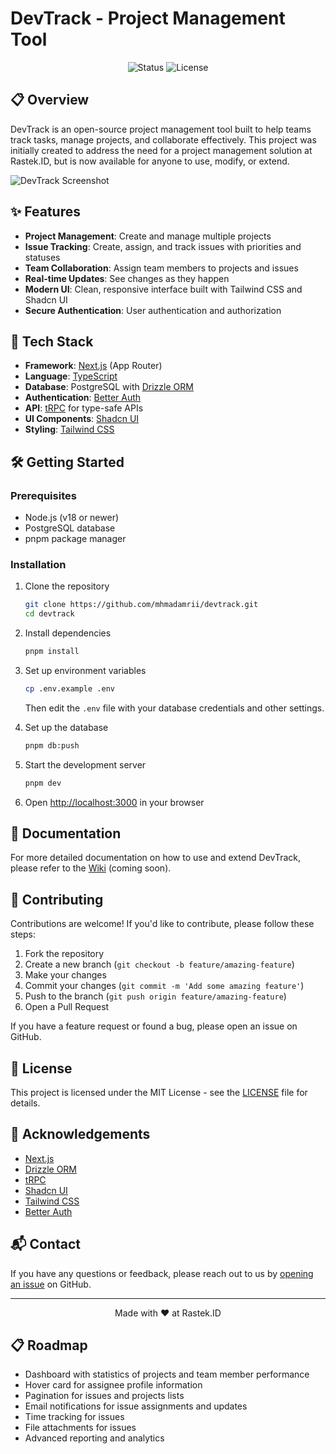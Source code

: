 # DevTrack - Project Management Tool

<p align="center">
  <img src="https://img.shields.io/badge/status-active-success.svg" alt="Status">
  <img src="https://img.shields.io/badge/license-MIT-blue.svg" alt="License">
</p>

## 📋 Overview

DevTrack is an open-source project management tool built to help teams track
tasks, manage projects, and collaborate effectively. This project was initially
created to address the need for a project management solution at Rastek.ID, but
is now available for anyone to use, modify, or extend.

![DevTrack Screenshot](https://oyluendsrr.ufs.sh/f/heCK4TZGuZCFQW2drmXNZgGW72RDTc1yFPp4VQstmzjXbOxS)

<!-- Replace with an actual screenshot when available -->

## ✨ Features

- **Project Management**: Create and manage multiple projects
- **Issue Tracking**: Create, assign, and track issues with priorities and
  statuses
- **Team Collaboration**: Assign team members to projects and issues
- **Real-time Updates**: See changes as they happen
- **Modern UI**: Clean, responsive interface built with Tailwind CSS and Shadcn
  UI
- **Secure Authentication**: User authentication and authorization

## 🚀 Tech Stack

- **Framework**: [Next.js](https://nextjs.org/) (App Router)
- **Language**: [TypeScript](https://www.typescriptlang.org/)
- **Database**: PostgreSQL with [Drizzle ORM](https://orm.drizzle.team/)
- **Authentication**: [Better Auth](https://github.com/better-auth/better-auth)
- **API**: [tRPC](https://trpc.io/) for type-safe APIs
- **UI Components**: [Shadcn UI](https://ui.shadcn.com/)
- **Styling**: [Tailwind CSS](https://tailwindcss.com/)

## 🛠️ Getting Started

### Prerequisites

- Node.js (v18 or newer)
- PostgreSQL database
- pnpm package manager

### Installation

1. Clone the repository

   ```bash
   git clone https://github.com/mhmadamrii/devtrack.git
   cd devtrack
   ```

2. Install dependencies

   ```bash
   pnpm install
   ```

3. Set up environment variables

   ```bash
   cp .env.example .env
   ```

   Then edit the `.env` file with your database credentials and other settings.

4. Set up the database

   ```bash
   pnpm db:push
   ```

5. Start the development server

   ```bash
   pnpm dev
   ```

6. Open [http://localhost:3000](http://localhost:3000) in your browser

## 📖 Documentation

For more detailed documentation on how to use and extend DevTrack, please refer
to the [Wiki](https://github.com/mhmadamrii/devtrack/wiki) (coming soon).

## 🤝 Contributing

Contributions are welcome! If you'd like to contribute, please follow these
steps:

1. Fork the repository
2. Create a new branch (`git checkout -b feature/amazing-feature`)
3. Make your changes
4. Commit your changes (`git commit -m 'Add some amazing feature'`)
5. Push to the branch (`git push origin feature/amazing-feature`)
6. Open a Pull Request

If you have a feature request or found a bug, please open an issue on GitHub.

## 📝 License

This project is licensed under the MIT License - see the [LICENSE](LICENSE) file
for details.

## 🙏 Acknowledgements

- [Next.js](https://nextjs.org/)
- [Drizzle ORM](https://orm.drizzle.team/)
- [tRPC](https://trpc.io/)
- [Shadcn UI](https://ui.shadcn.com/)
- [Tailwind CSS](https://tailwindcss.com/)
- [Better Auth](https://github.com/better-auth/better-auth)

## 📬 Contact

If you have any questions or feedback, please reach out to us by
[opening an issue](https://github.com/mhmadamrii/devtrack/issues) on GitHub.

---

<p align="center">Made with ❤️ at Rastek.ID</p>

## 📋 Roadmap

- Dashboard with statistics of projects and team member performance
- Hover card for assignee profile information
- Pagination for issues and projects lists
- Email notifications for issue assignments and updates
- Time tracking for issues
- File attachments for issues
- Advanced reporting and analytics
